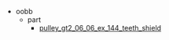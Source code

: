 * oobb
  * part
    * [pulley_gt2_06_06_ex_144_teeth_shield](oobb/part/pulley_gt2_06_06_ex_144_teeth_shield)
